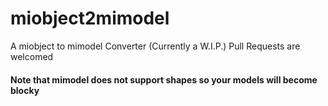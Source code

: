 # miobject2mimodel
A miobject to mimodel Converter (Currently a W.I.P.) Pull Requests are welcomed

#### Note that mimodel does not support shapes so your models will become blocky
